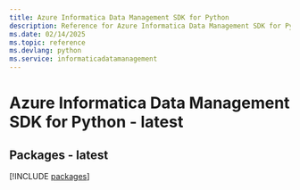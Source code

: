 ```yaml
---
title: Azure Informatica Data Management SDK for Python
description: Reference for Azure Informatica Data Management SDK for Python
ms.date: 02/14/2025
ms.topic: reference
ms.devlang: python
ms.service: informaticadatamanagement
---
```

# Azure Informatica Data Management SDK for Python - latest
## Packages - latest
[!INCLUDE [packages](informatica-data-management-index.md)]